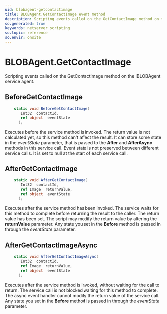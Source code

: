 ```yaml
---
uid: blobagent-getcontactimage
title: BLOBAgent.GetContactImage event method
description: Scripting events called on the GetContactImage method on the BLOBAgent service agent.
so.generated: true
keywords: netserver scripting
so.topic: reference
so.envir: onsite
---
```

# BLOBAgent.GetContactImage

Scripting events called on the <see cref='M:IBLOBAgent.GetContactImage'>GetContactImage</see> method on the <see cref='IBLOBAgent'>IBLOBAgent</see>  service agent.

## BeforeGetContactImage
```cs
    static void BeforeGetContactImage(
       Int32  contactId,
       ref object  eventState
      );
```
Executes before the service method is invoked.
The return value is not calculated yet, so this method can't affect the result.
It can store some state in the *eventState* parameter, that is passed to the **After** and **AfterAsync** methods in this service call.
Event state is not preserved between different service calls. It is set to null at the start of each service call.
## AfterGetContactImage
```cs
    static void AfterGetContactImage(
       Int32  contactId,
       ref Image  returnValue,
       ref object  eventState
      );
```
Executes after the service method has been invoked. The service waits for this method to complete before returning the result to the caller.
The return value has been set. The script may modify the return value by altering the **returnValue** parameter.
Any state you set in the **Before** method is passed in through the *eventState* parameter.
## AfterGetContactImageAsync
```cs
    static void AfterGetContactImageAsync(
       Int32  contactId,
       ref Image  returnValue,
       ref object  eventState
      );
```
Executes after the service method is invoked, without waiting for the call to return.
The service call is not blocked waiting for this method to complete.
The async event handler cannot modify the return value of the service call.
Any state you set in the **Before** method is passed in through the *eventState* parameter.

